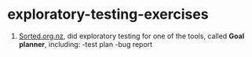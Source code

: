 # exploratory-testing-exercises

1. [Sorted.org.nz](Sorted.org.nz), did exploratory testing for one of the tools, called **Goal planner**, including:
  -test plan
  -bug report
